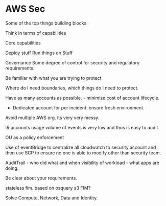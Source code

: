 # AWS Sec

Some of the top things building blocks

Think in terms of capabilities

Core capabilities

Deploy stuff
Run things on Stuff

Governance
Some degree of control for security and regulatory requirements.

Be familiar with what you are trying to protect.

Where do I need boundaries, which things do I need to protect.


Have as many accounts as possible. - minimize cost of account lifecycle.

- Dedicated account for per incident. ensure fresh environment.


Avoid multiple AWS org. its very very messy. 

IR accounts usage volume of events is very low and thus is easy to audit.

OU as a policy enforcement 

Use of eventBridge to centralize all cloudwatch to security account and then use SCP to ensure no one is able to modify other than security team.

AuditTrail - who did what and when
visibility of workload - what apps are doing.

Be clear about your requirements.

stateless fim. based on osquery
s3 FIM?

Solve Compute, Network, Data and Identity.


